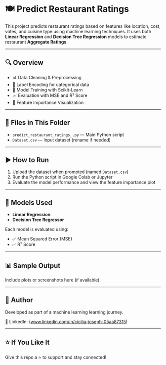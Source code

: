# 🍽️ Predict Restaurant Ratings

This project predicts restaurant ratings based on features like location, cost, votes, and cuisine type using machine learning techniques. It uses both **Linear Regression** and **Decision Tree Regression** models to estimate restaurant **Aggregate Ratings**.

---

## 🔍 Overview

- 📊 Data Cleaning & Preprocessing  
- 🔁 Label Encoding for categorical data  
- 🧠 Model Training with Scikit-Learn  
- 📈 Evaluation with MSE and R² Score  
- 📌 Feature Importance Visualization

---

## 📁 Files in This Folder

- `predict_restaurant_ratings_.py` — Main Python script
- `Dataset.csv` — Input dataset (rename if needed)

---

## ▶️ How to Run

1. Upload the dataset when prompted (named `Dataset.csv`)
2. Run the Python script in Google Colab or Jupyter
3. Evaluate the model performance and view the feature importance plot

---

## 🧠 Models Used

- **Linear Regression**
- **Decision Tree Regressor**

Each model is evaluated using:
- ✅ Mean Squared Error (MSE)
- ✅ R² Score

---

## 📊 Sample Output

Include plots or screenshots here (if available).

---

## 🙌 Author

Developed as part of a machine learning learning journey.

 
🔗 LinkedIn: (www.linkedin.com/in/cicilia-joseph-05aa87315)

---

## ⭐️ If You Like It

Give this repo a ⭐️ to support and stay connected!
